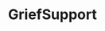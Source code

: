 ---
title: GriefSupport
crosslinks:
- Assistance
- mtgoxinsolvency
- ChildrenofDeadParents
- offmychest
- Petloss
- AskReddit
---